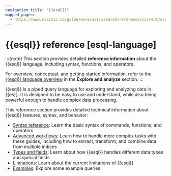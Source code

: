 ```yaml
---
navigation_title: "{{esql}}"
mapped_pages:
  - https://www.elastic.co/guide/en/elasticsearch/reference/current/esql-language.html
---
```


# {{esql}} reference [esql-language]

:::{note}
This section provides detailed **reference information** about the {{esql}} language, including syntax, functions, and operators.

For overview, conceptual, and getting started information, refer to the [{{esql}} language overview](docs-content://explore-analyze/query-filter/languages/esql.md) in the **Explore and analyze** section.
:::

{{esql}} is a piped query language for exploring and analyzing data in {{es}}. It is designed to be easy to use and understand, while also being powerful enough to handle complex data processing.

This reference section provides detailed technical information about {{esql}} features, syntax, and behavior:

* [Syntax reference](/reference/query-languages/esql/esql-syntax-reference.md): Learn the basic syntax of commands, functions, and operators
* [Advanced workflows](/reference/query-languages/esql/esql-advanced.md): Learn how to handle more complex tasks with these guides, including how to extract, transform, and combine data from multiple indices
* [Types and fields](/reference/query-languages/esql/esql-types-and-fields.md): Learn about how {{esql}} handles different data types and special fields
* [Limitations](/reference/query-languages/esql/limitations.md): Learn about the current limitations of {{esql}}
* [Examples](/reference/query-languages/esql/esql-examples.md): Explore some example queries